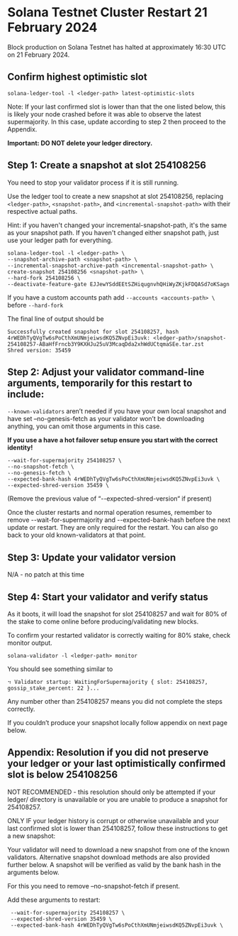 # Solana Testnet Cluster Restart 21 February 2024

Block production on Solana Testnet has halted at approximately 16:30 UTC on 21 February 2024.

## Confirm highest optimistic slot

`solana-ledger-tool -l <ledger-path> latest-optimistic-slots`

Note: If your last confirmed slot is lower than that the one listed below, this is likely your node crashed before it was able to observe the latest supermajority. In this case, update according to step 2 then proceed to the Appendix.

**Important: DO NOT delete your ledger directory.**

## Step 1: Create a snapshot at slot 254108256
You need to stop your validator process if it is still running.

Use the ledger tool to create a new snapshot at slot 254108256, replacing `<ledger-path>`, `<snapshot-path>`, and `<incremental-snapshot-path>` with their respective actual paths.

Hint: if you haven't changed your incremental-snapshot-path, it's the same as your snapshot path. If you haven't changed either snapshot path, just use your ledger path for everything.
```
solana-ledger-tool -l <ledger-path> \
--snapshot-archive-path <snapshot-path> \
--incremental-snapshot-archive-path <incremental-snapshot-path> \
create-snapshot 254108256 <snapshot-path> \
--hard-fork 254108256 \
--deactivate-feature-gate EJJewYSddEEtSZHiqugnvhQHiWyZKjkFDQASd7oKSagn
```
 
If you have a custom accounts path add `--accounts <accounts-path> \` before `--hard-fork`

The final line of output should be

```
Successfully created snapshot for slot 254108257, hash 4rWEDhTyQVgTw6sPoCthXmUNmjeiwsdKQ5ZNvpEi3uvk: <ledger-path>/snapshot-254108257-ABaHfFrncb3Y9KXHJu25uV3McaqDda2xhWdUCtqmaSEe.tar.zst
Shred version: 35459
``` 

## Step 2: Adjust your validator command-line arguments, temporarily for this restart to include:
`--known-validators` aren’t needed if you have your own local snapshot and have set –no-genesis-fetch as your validator won’t be downloading anything, you can omit those arguments in this case.

**If you use a have a hot failover setup ensure you start with the correct identity!**

```
--wait-for-supermajority 254108257 \
--no-snapshot-fetch \
--no-genesis-fetch \
--expected-bank-hash 4rWEDhTyQVgTw6sPoCthXmUNmjeiwsdKQ5ZNvpEi3uvk \
--expected-shred-version 35459 \
```

(Remove the previous value of “--expected-shred-version“ if present)

Once the cluster restarts and normal operation resumes, remember to remove --wait-for-supermajority and --expected-bank-hash before the next update or restart. They are only required for the restart. You can also go back to your old known-validators at that point.

## Step 3: Update your validator version

N/A - no patch at this time

## Step 4: Start your validator and verify status
As it boots, it will load the snapshot for slot 254108257 and wait for 80% of the stake to come online before producing/validating new blocks. 

To confirm your restarted validator is correctly waiting for 80% stake, check monitor output.
```
solana-validator -l <ledger-path> monitor
```

You should see something similar to
```
⠲ Validator startup: WaitingForSupermajority { slot: 254108257, gossip_stake_percent: 22 }...
```

Any number other than 254108257 means you did not complete the steps correctly.

If you couldn’t produce your snapshot locally follow appendix on next page below.


## Appendix: Resolution if you did not preserve your ledger or your last optimistically confirmed slot is below 254108256

NOT RECOMMENDED - this resolution should only be attempted if your ledger/ directory is unavailable or you are unable to produce a snapshot for 254108257.

ONLY IF your ledger history is corrupt or otherwise unavailable and your last confirmed slot is lower than 254108257, follow these instructions to get a new snapshot:

Your validator will need to download a new snapshot from one of the known validators. Alternative snapshot download methods are also provided further below. A snapshot will be verified as valid by the bank hash in the arguments below. 

For this you need to remove –no-snapshot-fetch if present.

Add these arguments to restart:
```
 --wait-for-supermajority 254108257 \
 --expected-shred-version 35459 \
 --expected-bank-hash 4rWEDhTyQVgTw6sPoCthXmUNmjeiwsdKQ5ZNvpEi3uvk \
```
